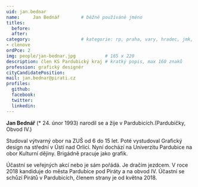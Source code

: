 ```yaml
---
uid: jan.bednar
name:     Jan Bednář   		# běžně používáné jméno
titles:
  before:
  after:
category:             		# kategorie: rp, praha, vary, hradec, jmk, senat
- clenove
ordPce: 2
img: people/jan-bednar.jpg           # 165 x 220
description: člen KS Pardubický kraj # kratký popis, max 160 znaků
profession: grafický designér
cityCandidatePosition:
mail: jan.bednar@pirati.cz
profiles:
  github:
  facebook:
  twitter:
  linkedin:
---
```

**Jan Bednář** (* 24. únor 1993) narodil se a žije v Pardubicích.(Pardubičky, Obvod IV.)

Studoval výtvarný obor na ZUŠ od 6 do 15 let. Poté vystudoval Grafický design na střední v Ústí nad Orlicí. Nyní dochází na Univerzitu Pardubice na obor Kulturní dějiny. Brigádně pracuje jako grafik.

Účastní se veřejných akcí nebo je sám pořádá. Je dračím jezdcem. V roce 2018 kandiduje do města Pardubice pod Piráty a na obvod IV. Účastní se schůzí Pirátů v Pardubicích, členem strany je od května 2018.
